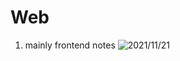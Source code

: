 # Web
1) mainly frontend notes
![2021/11/21](https://user-images.githubusercontent.com/89114612/141256625-9b464321-fd21-4483-94dd-076463013679.png)
